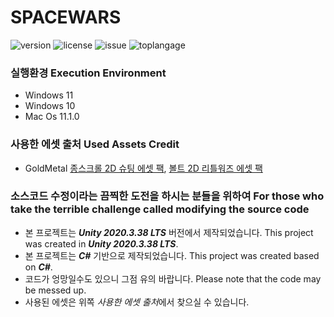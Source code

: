 # SPACEWARS
![version](https://img.shields.io/github/v/release/ddkk08001/spacewars?include_prereleases)
 ![license](https://img.shields.io/github/license/ddkk08001/spacewars) ![issue](https://img.shields.io/github/issues/ddkk08001/spacewars) ![toplangage](https://img.shields.io/github/languages/top/ddkk08001/spacewars) 
### 실행환경 Execution Environment
- Windows 11
- Windows 10
- Mac Os 11.1.0

### 사용한 에셋 출처 Used Assets Credit
- GoldMetal [종스크롤 2D 슈팅 에셋 팩](https://assetstore.unity.com/packages/2d/characters/vertical-2d-shooting-assets-pack-188719), [볼트 2D 리틀워즈 에셋 팩](https://assetstore.unity.com/packages/2d/characters/bolt-2d-littlewars-assets-pack-189896)

### 소스코드 수정이라는 끔찍한 도전을 하시는 분들을 위하여 For those who take the terrible challenge called modifying the source code
- 본 프로젝트는 ***Unity 2020.3.38 LTS*** 버전에서 제작되었습니다. This project was created in ***Unity 2020.3.38 LTS***.
- 본 프로젝트는 ***C#*** 기반으로 제작되었습니다. This project was created based on ***C#***.
- 코드가 엉망일수도 있으니 그점 유의 바랍니다. Please note that the code may be messed up.
- 사용된 에셋은 위쪽 *사용한 에셋 출처*에서 찾으실 수 있습니다.
